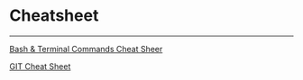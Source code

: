 # Cheatsheet 
____


[Bash & Terminal Commands Cheat Sheer](https://github.com/hakeem235/cheatSheet/blob/main/bash_terminal-commands.md)

[GIT Cheat Sheet](https://github.com/hakeem235/cheatSheet/blob/main/git_cheatsheet.md)

